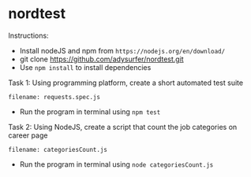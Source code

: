 # nordtest

Instructions:

- Install nodeJS and npm from `https://nodejs.org/en/download/`
- git clone https://github.com/adysurfer/nordtest.git
- Use `npm install` to install dependencies

Task 1: Using programming platform, create a short automated test suite

`filename: requests.spec.js`
- Run the program in terminal using `npm test`

Task 2: Using NodeJS, create a script that count the job categories on career page

`filename: categoriesCount.js`
- Run the program in terminal using `node categoriesCount.js`
